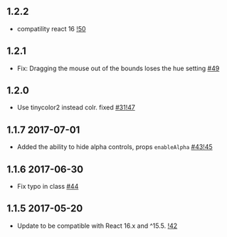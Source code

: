 ## 1.2.2

- compatility react 16 [!50](https://github.com/react-component/color-picker/pull/50)

## 1.2.1

- Fix: Dragging the mouse out of the bounds loses the hue setting [#49](https://github.com/react-component/color-picker/issues/49)

## 1.2.0

- Use tinycolor2 instead colr. fixed [#31](https://github.com/react-component/color-picker/issues/31)[!47](https://github.com/react-component/color-picker/pull/47)

## 1.1.7 2017-07-01

- Added the ability to hide alpha controls, props `enableAlpha`  [#43](https://github.com/react-component/color-picker/issues/43)[!45](https://github.com/react-component/color-picker/pull/45)

## 1.1.6 2017-06-30

- Fix typo in class [#44](https://github.com/react-component/color-picker/issues/43)

## 1.1.5 2017-05-20

- Update to be compatible with React 16.x and ^15.5. [!42](https://github.com/react-component/color-picker/pull/42)
